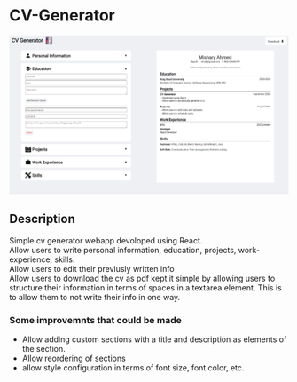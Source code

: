 # CV-Generator
![alt text](<Vite + React - Google Chrome 9_19_2024 6_38_51 PM.png>)
## Description
Simple cv generator webapp devoloped using React.<br>
Allow users to write personal information, education, projects, work-experience, skills.<br>
Allow users to edit their previusly written info<br>
Allow users to download the cv as pdf
kept it simple by allowing users to structure their information in terms of spaces in a textarea element. 
This is to allow them to not write their info in one way.

### Some improvemnts that could be made
- Allow adding custom sections with a title and description as elements of the section.<br>
- Allow reordering of sections<br>
- allow style configuration in terms of font size, font color, etc. 